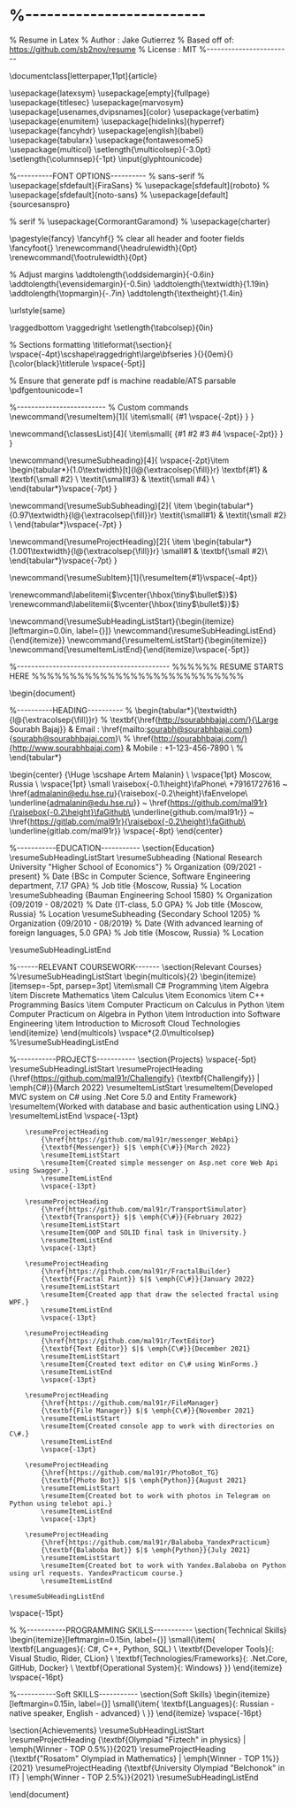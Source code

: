 # %-------------------------
% Resume in Latex
% Author : Jake Gutierrez
% Based off of: https://github.com/sb2nov/resume
% License : MIT
%------------------------

\documentclass[letterpaper,11pt]{article}

\usepackage{latexsym}
\usepackage[empty]{fullpage}
\usepackage{titlesec}
\usepackage{marvosym}
\usepackage[usenames,dvipsnames]{color}
\usepackage{verbatim}
\usepackage{enumitem}
\usepackage[hidelinks]{hyperref}
\usepackage{fancyhdr}
\usepackage[english]{babel}
\usepackage{tabularx}
\usepackage{fontawesome5}
\usepackage{multicol}
\setlength{\multicolsep}{-3.0pt}
\setlength{\columnsep}{-1pt}
\input{glyphtounicode}


%----------FONT OPTIONS----------
% sans-serif
% \usepackage[sfdefault]{FiraSans}
% \usepackage[sfdefault]{roboto}
% \usepackage[sfdefault]{noto-sans}
% \usepackage[default]{sourcesanspro}

% serif
% \usepackage{CormorantGaramond}
% \usepackage{charter}


\pagestyle{fancy}
\fancyhf{} % clear all header and footer fields
\fancyfoot{}
\renewcommand{\headrulewidth}{0pt}
\renewcommand{\footrulewidth}{0pt}

% Adjust margins
\addtolength{\oddsidemargin}{-0.6in}
\addtolength{\evensidemargin}{-0.5in}
\addtolength{\textwidth}{1.19in}
\addtolength{\topmargin}{-.7in}
\addtolength{\textheight}{1.4in}

\urlstyle{same}

\raggedbottom
\raggedright
\setlength{\tabcolsep}{0in}

% Sections formatting
\titleformat{\section}{
  \vspace{-4pt}\scshape\raggedright\large\bfseries
}{}{0em}{}[\color{black}\titlerule \vspace{-5pt}]

% Ensure that generate pdf is machine readable/ATS parsable
\pdfgentounicode=1

%-------------------------
% Custom commands
\newcommand{\resumeItem}[1]{
  \item\small{
    {#1 \vspace{-2pt}}
  }
}

\newcommand{\classesList}[4]{
    \item\small{
        {#1 #2 #3 #4 \vspace{-2pt}}
  }
}

\newcommand{\resumeSubheading}[4]{
  \vspace{-2pt}\item
    \begin{tabular*}{1.0\textwidth}[t]{l@{\extracolsep{\fill}}r}
      \textbf{#1} & \textbf{\small #2} \\
      \textit{\small#3} & \textit{\small #4} \\
    \end{tabular*}\vspace{-7pt}
}

\newcommand{\resumeSubSubheading}[2]{
    \item
    \begin{tabular*}{0.97\textwidth}{l@{\extracolsep{\fill}}r}
      \textit{\small#1} & \textit{\small #2} \\
    \end{tabular*}\vspace{-7pt}
}

\newcommand{\resumeProjectHeading}[2]{
    \item
    \begin{tabular*}{1.001\textwidth}{l@{\extracolsep{\fill}}r}
      \small#1 & \textbf{\small #2}\\
    \end{tabular*}\vspace{-7pt}
}

\newcommand{\resumeSubItem}[1]{\resumeItem{#1}\vspace{-4pt}}

\renewcommand\labelitemi{$\vcenter{\hbox{\tiny$\bullet$}}$}
\renewcommand\labelitemii{$\vcenter{\hbox{\tiny$\bullet$}}$}

\newcommand{\resumeSubHeadingListStart}{\begin{itemize}[leftmargin=0.0in, label={}]}
\newcommand{\resumeSubHeadingListEnd}{\end{itemize}}
\newcommand{\resumeItemListStart}{\begin{itemize}}
\newcommand{\resumeItemListEnd}{\end{itemize}\vspace{-5pt}}

%-------------------------------------------
%%%%%%  RESUME STARTS HERE  %%%%%%%%%%%%%%%%%%%%%%%%%%%%


\begin{document}

%----------HEADING----------
% \begin{tabular*}{\textwidth}{l@{\extracolsep{\fill}}r}
%   \textbf{\href{http://sourabhbajaj.com/}{\Large Sourabh Bajaj}} & Email : \href{mailto:sourabh@sourabhbajaj.com}{sourabh@sourabhbajaj.com}\\
%   \href{http://sourabhbajaj.com/}{http://www.sourabhbajaj.com} & Mobile : +1-123-456-7890 \\
% \end{tabular*}

\begin{center}
    {\Huge \scshape Artem Malanin} \\ \vspace{1pt}
    Moscow, Russia \\ \vspace{1pt}
    \small \raisebox{-0.1\height}\faPhone\ +79161727616 ~ \href{admalanin@edu.hse.ru}{\raisebox{-0.2\height}\faEnvelope\  \underline{admalanin@edu.hse.ru}} ~ 
    \href{https://github.com/mal91r}{\raisebox{-0.2\height}\faGithub\ \underline{github.com/mal91r}} ~
    \href{https://gitlab.com/mal91r}{\raisebox{-0.2\height}\faGithub\ \underline{gitlab.com/mal91r}}
    \vspace{-8pt}
\end{center}


%-----------EDUCATION-----------
\section{Education}
  \resumeSubHeadingListStart
    \resumeSubheading
        {National Research University "Higher School of Economics"} % Organization
        {09/2021 - present} % Date
        {BSc in Computer Science, Software Engineering department, 7.17 GPA} % Job title
        {Moscow, Russia} % Location
    \resumeSubheading
        {Bauman Engineering School 1580} % Organization
        {09/2019 - 08/2021} % Date
        {IT-class, 5.0 GPA} % Job title
        {Moscow, Russia} % Location
    \resumeSubheading
        {Secondary School 1205} % Organization
        {09/2010 - 08/2019} % Date
        {With advanced learning of foreign languages, 5.0 GPA} % Job title
        {Moscow, Russia} % Location
    
  \resumeSubHeadingListEnd

%------RELEVANT COURSEWORK-------
\section{Relevant Courses}
    %\resumeSubHeadingListStart
        \begin{multicols}{2}
            \begin{itemize}[itemsep=-5pt, parsep=3pt]
                \item\small C\# Programming
                \item Algebra
                \item Discrete Mathematics
                \item Calculus 
                \item Economics
                \item C++ Programming Basics
                \item Computer Practicum on Calculus in Python
                \item Computer Practicum on Algebra in Python
                \item Introduction into Software Engineering
                \item Introduction to Microsoft Cloud Technologies
            \end{itemize}
        \end{multicols}
        \vspace*{2.0\multicolsep}
    %\resumeSubHeadingListEnd

%-----------PROJECTS-----------
\section{Projects}
    \vspace{-5pt}
    \resumeSubHeadingListStart
        \resumeProjectHeading
            {\href{https://github.com/mal91r/Challengify}
            {\textbf{Challengify}} $|$ \emph{C\#}}{March 2022}
            \resumeItemListStart
            \resumeItem{Developed MVC system on C\# using .Net Core 5.0 and Entity Framework}
            \resumeItem{Worked with database and basic authentication using LINQ.}
            \resumeItemListEnd
            \vspace{-13pt}
              
        \resumeProjectHeading
            {\href{https://github.com/mal91r/messenger_WebApi}
            {\textbf{Messenger}} $|$ \emph{C\#}}{March 2022}
            \resumeItemListStart
            \resumeItem{Created simple messenger on Asp.net core Web Api using Swagger.}
            \resumeItemListEnd 
            \vspace{-13pt}
            
        \resumeProjectHeading
            {\href{https://github.com/mal91r/TransportSimulator}
            {\textbf{Transport}} $|$ \emph{C\#}}{February 2022}
            \resumeItemListStart
            \resumeItem{OOP and SOLID final task in University.}
            \resumeItemListEnd 
            \vspace{-13pt}
        
        \resumeProjectHeading
            {\href{https://github.com/mal91r/FractalBuilder}
            {\textbf{Fractal Paint}} $|$ \emph{C\#}}{January 2022}
            \resumeItemListStart
            \resumeItem{Created app that draw the selected fractal using WPF.}
            \resumeItemListEnd 
            \vspace{-13pt}
              
        \resumeProjectHeading
            {\href{https://github.com/mal91r/TextEditor}
            {\textbf{Text Editor}} $|$ \emph{C\#}}{December 2021}
            \resumeItemListStart
            \resumeItem{Created text editor on C\# using WinForms.}
            \resumeItemListEnd 
            \vspace{-13pt}
            
        \resumeProjectHeading
            {\href{https://github.com/mal91r/FileManager}
            {\textbf{File Manager}} $|$ \emph{C\#}}{November 2021}
            \resumeItemListStart
            \resumeItem{Created console app to work with directories on C\#.}
            \resumeItemListEnd 
            \vspace{-13pt}
            
        \resumeProjectHeading
            {\href{https://github.com/mal91r/PhotoBot_TG}
            {\textbf{Photo Bot}} $|$ \emph{Python}}{August 2021}
            \resumeItemListStart
            \resumeItem{Created bot to work with photos in Telegram on Python using telebot api.}
            \resumeItemListEnd 
            \vspace{-13pt}
            
        \resumeProjectHeading
            {\href{https://github.com/mal91r/Balaboba_YandexPracticum}
            {\textbf{Balaboba Bot}} $|$ \emph{Python}}{July 2021}
            \resumeItemListStart
            \resumeItem{Created bot to work with Yandex.Balaboba on Python using url requests. YandexPracticum course.}
            \resumeItemListEnd 
            
    \resumeSubHeadingListEnd
\vspace{-15pt}


%
%-----------PROGRAMMING SKILLS-----------
\section{Technical Skills}
 \begin{itemize}[leftmargin=0.15in, label={}]
    \small{\item{
     \textbf{Languages}{: C\#, C++, Python, SQL} \\
     \textbf{Developer Tools}{: Visual Studio, Rider, CLion} \\
     \textbf{Technologies/Frameworks}{: .Net.Core, GitHub, Docker} \\
     \textbf{Operational System}{: Windows}
    }}
 \end{itemize}
 \vspace{-16pt}


%-----------Soft SKILLS-----------
\section{Soft Skills}
 \begin{itemize}[leftmargin=0.15in, label={}]
    \small{\item{
     \textbf{Languages}{: Russian - native speaker, English - advanced} \\
    }}
 \end{itemize}
 \vspace{-16pt}
 
 
\section{Achievements}
    \resumeSubHeadingListStart
        \resumeProjectHeading
            {\textbf{Olympiad "Fiztech" in physics} $|$ \emph{Winner - TOP 0.5\%}}{2021}
        \resumeProjectHeading
            {\textbf{"Rosatom" Olympiad in Mathematics} $|$ \emph{Winner - TOP 1\%}}{2021}
        \resumeProjectHeading
            {\textbf{University Olympiad "Belchonok" in IT} $|$ \emph{Winner - TOP 2.5\%}}{2021}
    \resumeSubHeadingListEnd
 
\end{document}
